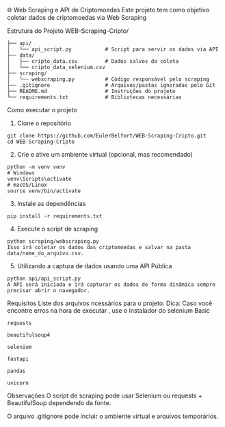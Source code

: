 🌐 Web Scraping e API de Criptomoedas
Este projeto tem como objetivo coletar dados de criptomoedas via Web Scraping 

Estrutura do Projeto
WEB-Scraping-Cripto/
```
├── api/
│   └── api_script.py           # Script para servir os dados via API
├── data/
│   ├── cripto_data.csv         # Dados salvos da coleta
│   └── cripto_data_selenium.csv
├── scraping/
│   └── webscraping.py          # Código responsável pelo scraping
├── .gitignore                  # Arquivos/pastas ignoradas pelo Git
├── README.md                   # Instruções do projeto
└── requirements.txt            # Bibliotecas necessárias
```
Como executar o projeto
1. Clone o repositório
```
git clone https://github.com/EulerBelfort/WEB-Scraping-Cripto.git
cd WEB-Scraping-Cripto
```
2. Crie e ative um ambiente virtual (opcional, mas recomendado)
```
python -m venv venv
# Windows
venv\Scripts\activate
# macOS/Linux
source venv/bin/activate
````
3. Instale as dependências
```
pip install -r requirements.txt
```
4. Execute o script de scraping
```
python scraping/webscraping.py
Isso irá coletar os dados das criptomoedas e salvar na pasta data/nome_do_arquivo.csv.
```
5. Utilizando a captura de dados usando uma  API Pública
```
python api/api_script.py
A API será iniciada e irá capturar os dados de forma dinâmica sempre precisar abrir o navegador.
```
Requisitos
Liste dos arquivos ncessários para o projeto:
Dica: Caso você encontre erros na hora de executar , use o instalador do selenium Basic
```
requests

beautifulsoup4

selenium

fastapi

pandas

uvicorn
```

Observações
O script de scraping pode usar Selenium ou requests + BeautifulSoup dependendo da fonte.

O arquivo .gitignore pode incluir o ambiente virtual e arquivos temporários.
